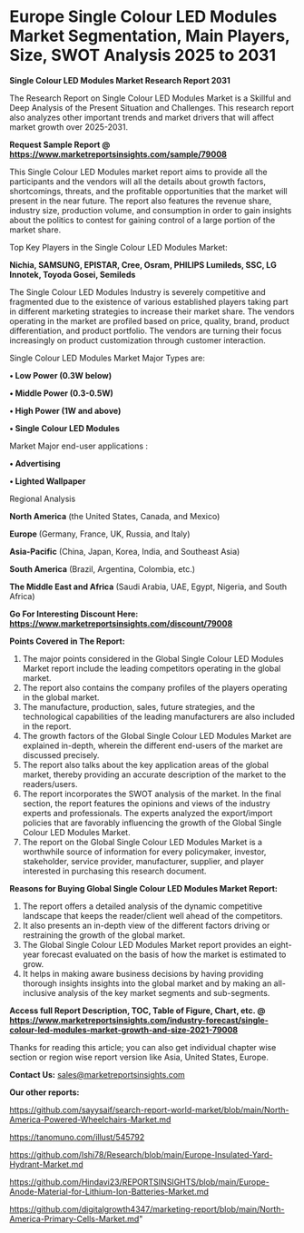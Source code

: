 # Europe Single Colour LED Modules Market Segmentation, Main Players, Size, SWOT Analysis 2025 to 2031

<strong>Single Colour LED Modules Market Research Report 2031</strong>

The Research Report on Single Colour LED Modules Market is a Skillful and Deep Analysis of the Present Situation and Challenges. This research report also analyzes other important trends and market drivers that will affect market growth over 2025-2031.

<strong>Request Sample Report @ <a href=https://www.marketreportsinsights.com/sample/79008>https://www.marketreportsinsights.com/sample/79008</a></strong>

This Single Colour LED Modules market report aims to provide all the participants and the vendors will all the details about growth factors, shortcomings, threats, and the profitable opportunities that the market will present in the near future. The report also features the revenue share, industry size, production volume, and consumption in order to gain insights about the politics to contest for gaining control of a large portion of the market share.

Top Key Players in the Single Colour LED Modules Market:

<strong>Nichia, SAMSUNG, EPISTAR, Cree, Osram, PHILIPS Lumileds, SSC, LG Innotek, Toyoda Gosei, Semileds</strong>

The Single Colour LED Modules Industry is severely competitive and fragmented due to the existence of various established players taking part in different marketing strategies to increase their market share. The vendors operating in the market are profiled based on price, quality, brand, product differentiation, and product portfolio. The vendors are turning their focus increasingly on product customization through customer interaction.

Single Colour LED Modules Market Major Types are:

<strong>• Low Power (0.3W below)

• Middle Power (0.3-0.5W)

• High Power (1W and above)

• Single Colour LED Modules</strong>

Market Major end-user applications :

<strong>• Advertising

• Lighted Wallpaper</strong>

Regional Analysis

</u><strong><b>North America</b></strong> (the United States, Canada, and Mexico)

<strong><b>Europe </b></strong>(Germany, France, UK, Russia, and Italy)

<strong><b>Asia-Pacific</b></strong> (China, Japan, Korea, India, and Southeast Asia)

<strong><b>South America</b></strong> (Brazil, Argentina, Colombia, etc.)

<strong><b>The Middle East and Africa</b></strong> (Saudi Arabia, UAE, Egypt, Nigeria, and South Africa)

<strong>Go For Interesting Discount Here: <a href=https://www.marketreportsinsights.com/discount/79008>https://www.marketreportsinsights.com/discount/79008</a></strong>

<strong>Points Covered in The Report:</strong>
<ol>
  <li>The major points considered in the Global Single Colour LED Modules Market report include the leading competitors operating in the global market.</li>
  <li>The report also contains the company profiles of the players operating in the global market.</li>
  <li>The manufacture, production, sales, future strategies, and the technological capabilities of the leading manufacturers are also included in the report.</li>
  <li>The growth factors of the Global Single Colour LED Modules Market are explained in-depth, wherein the different end-users of the market are discussed precisely.</li>
  <li>The report also talks about the key application areas of the global market, thereby providing an accurate description of the market to the readers/users.</li>
  <li>The report incorporates the SWOT analysis of the market. In the final section, the report features the opinions and views of the industry experts and professionals. The experts analyzed the export/import policies that are favorably influencing the growth of the Global Single Colour LED Modules Market.</li>
  <li>The report on the Global Single Colour LED Modules Market is a worthwhile source of information for every policymaker, investor, stakeholder, service provider, manufacturer, supplier, and player interested in purchasing this research document.</li>
</ol>
<strong>Reasons for Buying Global Single Colour LED Modules Market Report:</strong>

<ol>
  <li>The report offers a detailed analysis of the dynamic competitive landscape that keeps the reader/client well ahead of the competitors.</li>
  <li>It also presents an in-depth view of the different factors driving or restraining the growth of the global market.</li>
  <li>The Global Single Colour LED Modules Market report provides an eight-year forecast evaluated on the basis of how the market is estimated to grow.</li>
  <li>It helps in making aware business decisions by having providing thorough insights insights into the global market and by making an all-inclusive analysis of the key market segments and sub-segments.</li>
</ol>
<strong>Access full Report Description, TOC, Table of Figure, Chart, etc. @ <a href=https://www.marketreportsinsights.com/industry-forecast/single-colour-led-modules-market-growth-and-size-2021-79008>https://www.marketreportsinsights.com/industry-forecast/single-colour-led-modules-market-growth-and-size-2021-79008</a></strong>


Thanks for reading this article; you can also get individual chapter wise section or region wise report version like Asia, United States, Europe.

<strong>Contact Us:</strong>
sales@marketreportsinsights.com

<strong>Our other reports:</strong>

<a href=https://github.com/sayysaif/search-report-world-market/blob/main/North-America-Powered-Wheelchairs-Market.md>https://github.com/sayysaif/search-report-world-market/blob/main/North-America-Powered-Wheelchairs-Market.md</a>

<a href=https://tanomuno.com/illust/545792>https://tanomuno.com/illust/545792</a>

<a href=https://github.com/Ishi78/Research/blob/main/Europe-Insulated-Yard-Hydrant-Market.md>https://github.com/Ishi78/Research/blob/main/Europe-Insulated-Yard-Hydrant-Market.md</a>

<a href=https://github.com/Hindavi23/REPORTSINSIGHTS/blob/main/Europe-Anode-Material-for-Lithium-Ion-Batteries-Market.md>https://github.com/Hindavi23/REPORTSINSIGHTS/blob/main/Europe-Anode-Material-for-Lithium-Ion-Batteries-Market.md</a>

<a href=https://github.com/digitalgrowth4347/marketing-report/blob/main/North-America-Primary-Cells-Market.md>https://github.com/digitalgrowth4347/marketing-report/blob/main/North-America-Primary-Cells-Market.md</a>"
